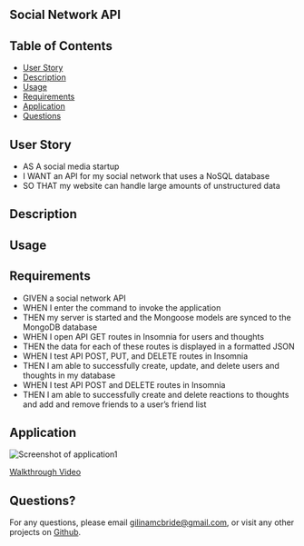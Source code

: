 ## Social Network API

## Table of Contents

- [User Story](#user-story)
- [Description](#description)
- [Usage](#usage)
- [Requirements](#requirements)
- [Application](#application)
- [Questions](#questions)

## User Story

- AS A social media startup
- I WANT an API for my social network that uses a NoSQL database
- SO THAT my website can handle large amounts of unstructured data

## Description

## Usage

## Requirements

- GIVEN a social network API
- WHEN I enter the command to invoke the application
- THEN my server is started and the Mongoose models are synced to the MongoDB database
- WHEN I open API GET routes in Insomnia for users and thoughts
- THEN the data for each of these routes is displayed in a formatted JSON
- WHEN I test API POST, PUT, and DELETE routes in Insomnia
- THEN I am able to successfully create, update, and delete users and thoughts in my database
- WHEN I test API POST and DELETE routes in Insomnia
- THEN I am able to successfully create and delete reactions to thoughts and add and remove friends to a user’s friend list

## Application

![Screenshot of application1]()

[Walkthrough Video]()

## Questions?

For any questions, please email gilinamcbride@gmail.com, or visit any other projects on [Github](github.com/gilinamcbride).
